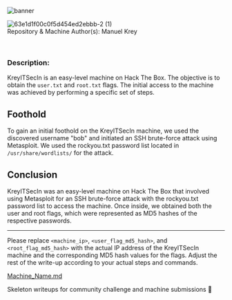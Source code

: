 ![banner](https://github.com/Netzknoten/HackTheBoxDevelopment/assets/114874531/6b81aad7-a78b-4ad9-bc53-2676ca48431f)




![63e1d1f00c0f5d454ed2ebbb-2 (1)](https://github.com/Netzknoten/HackTheBoxDevelopment/assets/114874531/a4133812-2a00-4087-8e2d-afa81d2e4fda)
​	
Repository & Machine Author(s): Manuel Krey

​		

 



### Description:

KreyITSecIn is an easy-level machine on Hack The Box. The objective is to obtain the `user.txt` and `root.txt` flags. The initial access to the machine was achieved by performing a specific set of steps.


## Foothold

To gain an initial foothold on the KreyITSecIn machine, we used the discovered username "bob" and initiated an SSH brute-force attack using Metasploit. We used the rockyou.txt password list located in `/usr/share/wordlists/` for the attack.


## Conclusion

KreyITSecIn was an easy-level machine on Hack The Box that involved using Metasploit for an SSH brute-force attack with the rockyou.txt password list to access the machine. Once inside, we obtained both the user and root flags, which were represented as MD5 hashes of the respective passwords.

---

Please replace `<machine_ip>`, `<user_flag_md5_hash>`, and `<root_flag_md5_hash>` with the actual IP address of the KreyITSecIn machine and the corresponding MD5 hash values for the flags. Adjust the rest of the write-up according to your actual steps and commands.

[Machine_Name.md](https://github.com/Netzknoten/HackTheBoxDevelopment/files/12641548/Machine_Name.md)

Skeleton writeups for community challenge and machine submissions 💚
